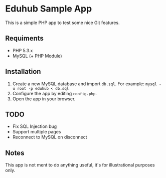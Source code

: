 # Eduhub Sample App

This is a simple PHP app to test some nice Git features.

## Requiments

* PHP 5.3.x
* MySQL (+ PHP Module)

## Installation

1. Create a new MySQL database and import `db.sql`. For example:  `mysql -u root -p eduhub < db.sql`
2. Configure the app by editing `config.php`.
3. Open the app in your browser. 

## TODO

* Fix SQL Injection bug
* Support multiple pages
* Reconnect to MySQL on disconnect

## Notes

This app is not ment to do anything useful, it's for illustrational purposes only.
